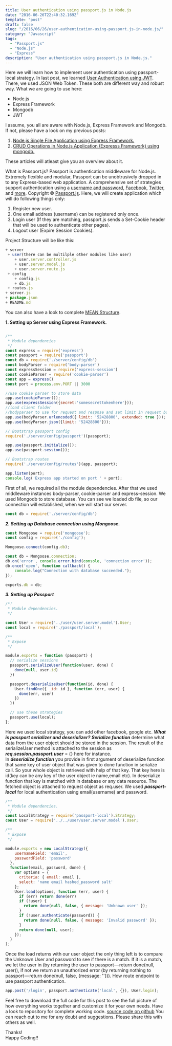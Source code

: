 ```yaml
---
title: User authentication using passport.js in Node.js
date: "2016-06-26T22:40:32.169Z"
template: "post"
draft: false
slug: "/2016/06/26/user-authentication-using-passport.js-in-node.js/"
category: "Javascript"
tags:
  - "Passport.js"
  - "Node.js"
  - "Express"
description: "User authentication using passport.js in Node.js."
---
```


Here we will learn how to implement user authentication using passport-local strategy. In last post, we learned [User Authentication using JWT](http://thepandeysoni.org/2016/05/22/user-authentication-using-JWT-(JSON-Web-Token)-in-Node.js-(express=framework)/). There, we used JSON Web Token. These both are different way and robust way.
What we are going to use here:

* Node.js
* Express Framework
* Mongodb
* JWT

I assume, you all are aware with Node.js, Express Framework and Mongodb. If not, please have a look on my previous posts:

1. [Node.js Single File Application using Express Framework.](http://thepandeysoni.org/2016/02/05/node.js-single-file-application-using-express-framework/)
1. [CRUD Operations in Node.js Application (Expresss Framework) using mongodb.](http://thepandeysoni.org/2016/03/05/CRUD-operations-in-node.js-application-(expresss=framework)-using-mongodb/)

These articles will atleast give you an overview about it.

What is Passport.js?
Passport is authentication middleware for Node.js. Extremely flexible and modular, Passport can be unobtrusively dropped in to any Express-based web application. A comprehensive set of strategies support authentication using a [username and password](http://www.passportjs.org/docs/username-password/), [Facebook](http://www.passportjs.org/docs/facebook/), [Twitter](http://www.passportjs.org/docs/twitter/), and [more](http://www.passportjs.org/docs/providers). 
Copyright © [Passport.js](http://www.passportjs.org).
Here, we will create application which will do following things only:

1. Register new user. 
2. One email address (username) can be registered only once.
3. Login user (If they are matching, passport.js sends a Set-Cookie header that will be used to authenticate other pages).
4. Logout user (Expire Session Cookies).

Project Structure will be like this:

```js
+ server
 + user(there can be multilple other modules like user)
    + user.server.controller.js
    + user.server.model.js
    + user.server.route.js
 + config
    + config.js
    + db.js
 + routes.js
+ server.js
+ package.json
+ README.md
```
You can also have a look to complete [MEAN Structure](http://thepandeysoni.org/2016/04/05/CRUD-Operation-with-UI-integration-(Angular.js)/).

**1. Setting up Server using Express Framework.**

```js

/**
 * Module dependencies
 */
const express = require('express')
const passport = require('passport')
const db = require('./server/config/db')
const bodyParser = require('body-parser')
const expressSession = require('express-session')
const cookieParser = require('cookie-parser')
const app = express()
const port = process.env.PORT || 3000

//use cookie parser to store data
app.use(cookieParser());
app.use(expressSession({secret:'somesecrettokenhere'}));
//load client folder
//bodyparser to use for request and respnse and set limit in request body data
app.use(bodyParser.urlencoded({ limit: '52428800', extended: true }));
app.use(bodyParser.json({limit: '52428800'}));

// Bootstrap passport config
require('./server/config/passport')(passport);

app.use(passport.initialize());
app.use(passport.session());

// Bootstrap routes
require('./server/config/routes')(app, passport);

app.listen(port);
console.log('Express app started on port ' + port);
```
First of all, we required all the module dependencies. After that we used middleware instances body-parser, cookie-parser and express-session. We used Mongodb to store database. You can see we loaded db file, so our connection will established, when we will start our server.

```js
const db = require('./server/config/db')
```
**_2. Setting up Database connection using Mongoose._**
```js
const Mongoose = require('mongoose');
const config = require('./config');

Mongoose.connect(config.db);

const db = Mongoose.connection;
db.on('error', console.error.bind(console, 'connection error'));
db.once('open', function callback() {
    console.log("Connection with database succeeded.");
});

exports.db = db;
```
**_3. Setting up Passport_**

```js
/*!
 * Module dependencies.
 */

const User = require('../user/user.server.model').User;
const local = require('./passport/local');

/**
 * Expose
 */

module.exports = function (passport) {
  // serialize sessions
  passport.serializeUser(function(user, done) {
    done(null, user.id)
  })

  passport.deserializeUser(function(id, done) {
    User.findOne({ _id: id }, function (err, user) {
      done(err, user)
    })
  })

  // use these strategies
  passport.use(local);
};
```

Here we used local strategy, you can add other facebook, google etc. 
**_What is passport serializer and deserializer?_**
**_Serialize function_** determine what data from the user object should be stored in the session. The result of the serializeUser method is attached to the session as **_req.session.passport.user_** = {} here for instance.  
In **_deserialize function_** you provide in first argument of deserialize function that same key of user object that was given to done function in serialize call. So your whole object is retrieved with help of that key. That key here is id(key can be any key of the user object ie name,email etc). In deserialize function that key is matched with in database or any data resource. The fetched object is attached to request object as req.user. We used **_passport-local_** for local authentication using email(username) and password.

```js
/**
 * Module dependencies.
 */
const LocalStrategy = require('passport-local').Strategy;
const User = require('../../user/user.server.model').User;

/**
 * Expose
 */

module.exports = new LocalStrategy({
    usernameField: 'email',
    passwordField: 'password'
  },
  function(email, password, done) {
    var options = {
      criteria: { email: email },
      select: 'name email hashed_password salt'
    };
    User.load(options, function (err, user) {
      if (err) return done(err)
      if (!user) {
        return done(null, false, { message: 'Unknown user' });
      }
      if (!user.authenticate(password)) {
        return done(null, false, { message: 'Invalid password' });
      }
      return done(null, user);
    });
  }
);
```
Once the load returns with our user object the only thing left is to compare the Unknown User and password to see if there is a match.
If it is a match, we let the user in (by returning the user to passport — return done(null, user)), if not we return an unauthorized error (by returning nothing to passport — return done(null, false, {message: ''})).
How route endpoint to use passport authentication.

```js
app.post('/login', passport.authenticate('local', {}), User.login);
```
Feel free to download the full code for this post to see the full picture of how everything works together and customize it for your own needs. Have a look to repository for complete working code.
[source code on github](https://github.com/pandeysoni/passport-authentication-in-node.js.git) 
You can reach out to me for any doubt and suggestions. Please share this with others as well.

Thanks!  
Happy Coding!!
